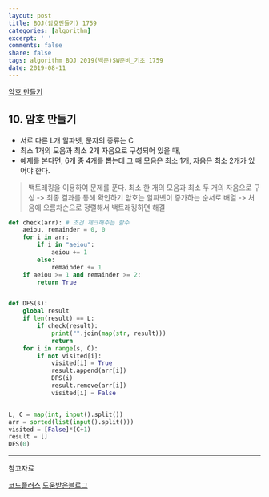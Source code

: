 ```yaml
---
layout: post
title: BOJ(암호만들기) 1759
categories: [algorithm]
excerpt: ' '
comments: false
share: false
tags: algorithm BOJ 2019(백준)SW준비_기초 1759
date: 2019-08-11
---
```


[암호 만들기](https://www.acmicpc.net/problem/1759)

## 10. 암호 만들기

- 서로 다른 L개 알파벳, 문자의 종류는 C
- 최소 1개의 모음과 최소 2개 자음으로 구성되어 있을 때,
- 예제를 본다면, 6개 중 4개를 뽑는데 그 때 모음은 최소 1개, 자음은 최소 2개가 있어야 한다.

> 백트래킹을 이용하여 문제를 푼다.
> 최소 한 개의 모음과 최소 두 개의 자음으로 구성 -> 최종 결과를 통해 확인하기
> 암호는 알파벳이 증가하는 순서로 배열 -> 처음에 오름차순으로 정렬해서 백트래킹하면 해결

```python
def check(arr): # 조건 체크해주는 함수
    aeiou, remainder = 0, 0
    for i in arr:
        if i in "aeiou":
            aeiou += 1
        else:
            remainder += 1
    if aeiou >= 1 and remainder >= 2:
        return True


def DFS(s):
    global result
    if len(result) == L:
        if check(result):
            print("".join(map(str, result)))
            return
    for i in range(s, C):
        if not visited[i]:
            visited[i] = True
            result.append(arr[i])
            DFS(i)
            result.remove(arr[i])
            visited[i] = False


L, C = map(int, input().split())
arr = sorted(list(input().split()))
visited = [False]*(C+1)
result = []
DFS(0)

```

---

참고자료

[코드플러스](https://code.plus/course/32)
[도움받은블로그](https://mygumi.tistory.com/191)

